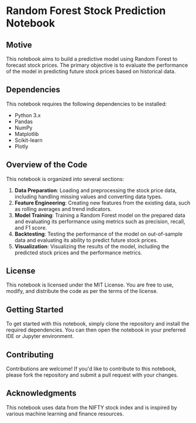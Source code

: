 **Random Forest Stock Prediction Notebook**
=============================================

**Motive**
----------

This notebook aims to build a predictive model using Random Forest to forecast stock prices. The primary objective is to evaluate the performance of the model in predicting future stock prices based on historical data.

**Dependencies**
---------------

This notebook requires the following dependencies to be installed:

* Python 3.x
* Pandas
* NumPy
* Matplotlib
* Scikit-learn
* Plotly

**Overview of the Code**
------------------------

This notebook is organized into several sections:

1. **Data Preparation**: Loading and preprocessing the stock price data, including handling missing values and converting data types.
2. **Feature Engineering**: Creating new features from the existing data, such as rolling averages and trend indicators.
3. **Model Training**: Training a Random Forest model on the prepared data and evaluating its performance using metrics such as precision, recall, and F1 score.
4. **Backtesting**: Testing the performance of the model on out-of-sample data and evaluating its ability to predict future stock prices.
5. **Visualization**: Visualizing the results of the model, including the predicted stock prices and the performance metrics.

**License**
----------

This notebook is licensed under the MIT License. You are free to use, modify, and distribute the code as per the terms of the license.

**Getting Started**
-------------------

To get started with this notebook, simply clone the repository and install the required dependencies. You can then open the notebook in your preferred IDE or Jupyter environment.

**Contributing**
---------------

Contributions are welcome! If you'd like to contribute to this notebook, please fork the repository and submit a pull request with your changes.

**Acknowledgments**
-----------------

This notebook uses data from the NIFTY stock index and is inspired by various machine learning and finance resources.
